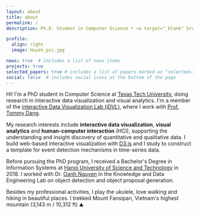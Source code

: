 ```yaml
---
layout: about
title: about
permalink: /
description: Ph.D. Student in Computer Science • <a target="_blank" href="https://www.ttu.edu/">Texas Tech</a>

profile:
  align: right
  image: Huyen_pic.jpg

news: true  # includes a list of news items
projects: true
selected_papers: true # includes a list of papers marked as "selected={true}"
social: false  # includes social icons at the bottom of the page
---
```



Hi! I'm a PhD student in Computer Science at [Texas Tech University](https://www.ttu.edu/), doing 
research in interactive data visualization and visual analytics. I'm a member of the  [interactive Data Visualization Lab (iDVL)](https://idatavisualizationlab.github.io/), where I work with [Prof.
  Tommy Dang](http://www.myweb.ttu.edu/tnhondan/).


  My research interests include **interactive data
  visualization**, **visual analytics** and **human-computer interaction** (HCI), supporting the
  understanding and insight discovery of quantitative and qualitative data. I build web-based interactive
  visualization with [D3.js]((https://d3js.org/)) and I study to construct a template
  for event  detection mechanisms in time-series data.
  
  Before pursuing the PhD program, I received a Bachelor's Degree in Information Systems at [Hanoi University of Science
   and Technology](https://en.hust.edu.vn/) in 2018. I worked with Dr. [Oanh Nguyen](https://soict.hust.edu.vn/can-bo/ts-nguyen-thi-oanh.html)
    in the Knowledge and Data Engineering Lab on object detection and object proposal generation.
  

Besides my professional activities, I play the ukulele, love walking and hiking in beautiful places. I trekked Mount 
Fansipan, Vietnam's highest mountain (3,143 m / 10,312 ft) ⛰️